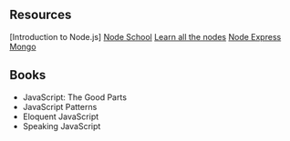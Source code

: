 Resources
---------
[Introduction to Node.js]
[Node School](http://nodeschool.io/)
[Learn all the nodes](https://www.learnallthenodes.com/episodes/?page=5)
[Node Express Mongo](http://cwbuecheler.com/web/tutorials/2013/node-express-mongo/)



Books
---------
* JavaScript: The Good Parts
* JavaScript Patterns
* Eloquent JavaScript
* Speaking JavaScript

